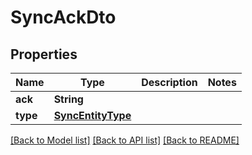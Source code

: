 # SyncAckDto

## Properties
Name | Type | Description | Notes
------------ | ------------- | ------------- | -------------
**ack** | **String** |  | 
**type** | [**SyncEntityType**](SyncEntityType.md) |  | 

[[Back to Model list]](../README.md#documentation-for-models) [[Back to API list]](../README.md#documentation-for-api-endpoints) [[Back to README]](../README.md)


